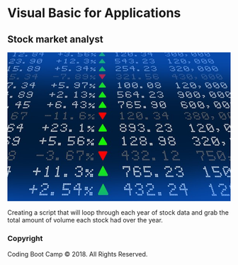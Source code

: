 # Visual Basic for Applications

## Stock market analyst

![stock Market](Images/stockmarket.jpg)

Creating a script that will loop through each year of stock data and grab the total amount of volume each stock had over the year.

### Copyright

Coding Boot Camp © 2018. All Rights Reserved.
